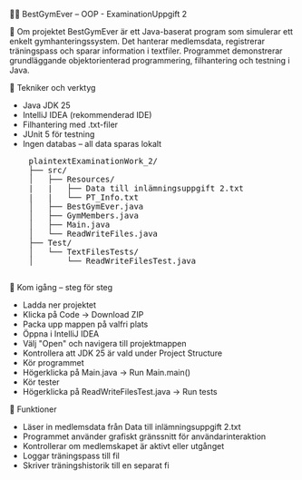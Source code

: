 🏋️‍♂️ BestGymEver – OOP - ExaminationUppgift 2

📌 Om projektet
BestGymEver är ett Java-baserat program som simulerar ett enkelt gymhanteringssystem. Det hanterar medlemsdata, registrerar träningspass och sparar information i textfiler. Programmet demonstrerar grundläggande objektorienterad programmering, filhantering och testning i Java.

🧰 Tekniker och verktyg
- Java JDK 25
- IntelliJ IDEA (rekommenderad IDE)
- Filhantering med .txt-filer
- JUnit 5 för testning
- Ingen databas – all data sparas lokalt

<pre>
    plaintextExaminationWork_2/
    ├── src/
    │   ├── Resources/
    |   |   ├── Data till inlämningsuppgift 2.txt
    |   |   └── PT_Info.txt
    │   ├── BestGymEver.java
    │   ├── GymMembers.java
    │   ├── Main.java
    │   └── ReadWriteFiles.java
    ├── Test/
    │   └── TextFilesTests/
    │       └── ReadWriteFilesTest.java
    </pre>


🚀 Kom igång – steg för steg
- Ladda ner projektet
- Klicka på Code → Download ZIP
- Packa upp mappen på valfri plats
- Öppna i IntelliJ IDEA
- Välj "Open" och navigera till projektmappen
- Kontrollera att JDK 25 är vald under Project Structure
- Kör programmet
- Högerklicka på Main.java → Run Main.main()
- Kör tester
- Högerklicka på ReadWriteFilesTest.java → Run tests

📄 Funktioner
- Läser in medlemsdata från Data till inlämningsuppgift 2.txt
- Programmet använder grafiskt gränssnitt för användarinteraktion
- Kontrollerar om medlemskapet är aktivt eller utgånget
- Loggar träningspass till fil
- Skriver träningshistorik till en separat fi

